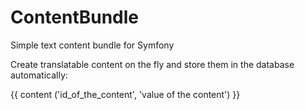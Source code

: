 # ContentBundle
Simple text content bundle for Symfony

Create translatable content on the fly and store them in the database automatically:

  {{ content ('id_of_the_content', 'value of the content') }}
